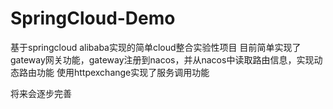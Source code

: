 # SpringCloud-Demo
基于springcloud alibaba实现的简单cloud整合实验性项目
目前简单实现了gateway网关功能，gateway注册到nacos，并从nacos中读取路由信息，实现动态路由功能
使用httpexchange实现了服务调用功能

将来会逐步完善
